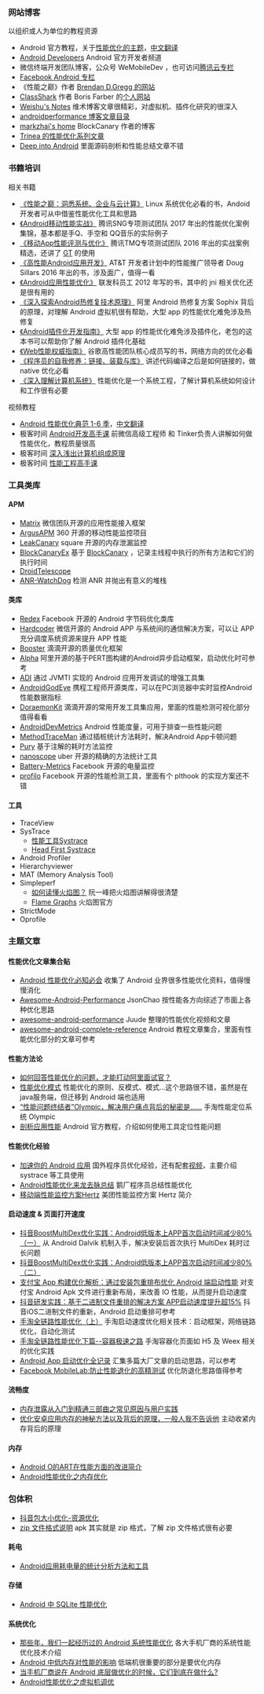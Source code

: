 ### 网站博客

以组织或人为单位的教程资源

- Android 官方教程，关于[性能优化的主题](http://developer.android.com/training/best-performance.html)，[中文翻译](http://hukai.me/android-training-course-in-chinese/best-performance.html) 
- [Android Developers](https://www.youtube.com/channel/UCVHFbqXqoYvEWM1Ddxl0QDg) Android 官方开发者频道
- 微信终端开发团队博客，公众号 WeMobileDev ，也可访问[腾讯云专栏](https://cloud.tencent.com/developer/column/1362)
- [Facebook Android 专栏](https://engineering.fb.com/category/android/)
- 《性能之巅》作者 [Brendan D.Gregg 的网站](http://www.brendangregg.com)
- [ClassShark](https://github.com/google/android-classyshark) 作者 Boris Farber 的[个人网站](https://borisfarber.com/)
- [Weishu's Notes](http://weishu.me) 维术博客文章很精彩，对虚拟机、插件化研究的很深入 
- [androidperformance 博客文章目录](https://www.androidperformance.com/2019/12/01/BlogMap/) 
- [markzhai's home](https://blog.zhaiyifan.cn/) BlockCanary 作者的博客
- [Trinea 的性能优化系列文章](https://www.trinea.cn/android/performance/)
- [Deep into Android](https://jsonchao.github.io/) 里面源码剖析和性能总结文章不错



### 书籍培训

相关书籍

- [《性能之巅：洞悉系统、企业与云计算》](https://book.douban.com/subject/26586598/) Linux 系统优化必看的书，Andoid 开发者可从中借鉴性能优化工具和思路
- [《Android移动性能实战》](https://book.douban.com/subject/27021800/) 腾讯SNG专项测试团队 2017 年出的性能优化案例集锦，基本都是手Q、手空和 QQ音乐的实际例子
- [《移动App性能评测与优化》](https://book.douban.com/subject/26891415/) 腾讯TMQ专项测试团队 2016 年出的实战案例精选，还讲了 [GT](https://github.com/Tencent/GT) 的使用
- [《高性能Android应用开发》](https://book.douban.com/subject/26891270/) AT&T 开发者计划中的性能推广领导者 Doug Sillars 2016 年出的书，涉及面广，值得一看
- [《Android应用性能优化》](https://book.douban.com/subject/19976838/) 联发科员工 2012 年写的书，其中的 jni 相关优化还是很有用的
- [《深入探索Android热修复技术原理》](https://book.douban.com/subject/30302319/) 阿里 Android 热修复方案 Sophix 背后的原理，对理解 Android 虚拟机很有帮助，大型 app 的性能优化难免涉及热修复
- [《Android插件化开发指南》](https://book.douban.com/subject/30306949/) 大型 app 的性能优化难免涉及插件化，老包的这本书可以帮助你了解 Android 插件化基础
- [《Web性能权威指南》](https://book.douban.com/subject/25856314/) 谷歌高性能团队核心成员写的书，网络方向的优化必看
- [《程序员的自我修养：链接、装载与库》](https://book.douban.com/subject/3652388/) 讲述代码编译之后是如何链接的，做 native 优化必看
- [《深入理解计算机系统》](https://book.douban.com/subject/26912767/) 性能优化是一个系统工程，了解计算机系统如何设计和工作很有必要

视频教程

- [Android 性能优化典范 1-6 季](https://www.youtube.com/playlist?list=PLWz5rJ2EKKc9CBxr3BVjPTPoDPLdPIFCE)，[中文翻译](https://androidperformance.com/2015/04/19/Android-Performance-Patterns/)
- 极客时间 [Android开发高手课](https://time.geekbang.org/column/intro/142) 前微信高级工程师 和 Tinker负责人讲解如何做性能优化，教程质量很高
- 极客时间 [深入浅出计算机组成原理](https://time.geekbang.org/column/intro/170)
- 极客时间 [性能工程高手课](https://time.geekbang.org/column/intro/259)


### 工具类库

#### APM 

- [Matrix](https://github.com/Tencent/matrix) 微信团队开源的应用性能接入框架
- [ArgusAPM](https://github.com/Qihoo360/ArgusAPM) 360 开源的移动性能监控项目
- [LeakCanary](https://github.com/square/leakcanary) square 开源的内存泄漏监控
- [BlockCanaryEx](https://github.com/seiginonakama/BlockCanaryEx) 基于 [BlockCanary](https://github.com/markzhai/AndroidPerformanceMonitor) ，记录主线程中执行的所有方法和它们的执行时间
- [DroidTelescope](https://github.com/zkwlx/DroidTelescope)
- [ANR-WatchDog](https://github.com/SalomonBrys/ANR-WatchDog) 检测 ANR 并抛出有意义的堆栈


#### 类库

- [Redex](https://fbredex.com/) Facebook 开源的 Android 字节码优化类库
- [Hardcoder](https://github.com/Tencent/Hardcoder) 微信开源的 Android APP 与系统间的通信解决方案，可以让 APP 充分调度系统资源来提升 APP 性能
- [Booster](https://github.com/didi/booster) 滴滴开源的质量优化框架
- [Alpha](https://github.com/alibaba/alpha) 阿里开源的基于PERT图构建的Android异步启动框架，启动优化时可参考
- [ADI](https://github.com/zkwlx/ADI) 通过 JVMTI 实现的 Android 应用开发调试的增强工具集
- [AndroidGodEye](https://github.com/Kyson/AndroidGodEye) 携程工程师开源类库，可以在PC浏览器中实时监控Android性能数据指标
- [DoraemonKit](https://github.com/didi/DoraemonKit) 滴滴开源的常用开发工具集应用，里面的性能检测可视化部分值得看看
- [AndroidDevMetrics](https://github.com/frogermcs/AndroidDevMetrics) Android 性能度量，可用于排查一些性能问题
- [MethodTraceMan](https://github.com/zhengcx/MethodTraceMan) 通过插桩统计方法耗时，解决Android App卡顿问题
- [Pury](https://github.com/NikitaKozlov/Pury) 基于注解的耗时方法监控 
- [nanoscope](https://github.com/uber/nanoscope) uber 开源的精确的方法统计工具
- [Battery-Metrics](https://github.com/facebookincubator/Battery-Metrics) Facebook 开源的电量监控
- [profilo](https://github.com/facebookincubator/profilo) Facebook 开源的性能检测工具，里面有个 plthook 的实现方案还不错


#### 工具

- TraceView
- SysTrace
    - [性能工具Systrace](http://gityuan.com/2016/01/17/systrace/) 
    - [Head First Systrace](https://hujiaweibujidao.github.io/blog/2016/10/03/head-first-systrace/)
- Android Profiler
- Hierarchyviewer
- MAT (Memory Analysis Tool)
- Simpleperf
    - [如何读懂火焰图？](https://www.ruanyifeng.com/blog/2017/09/flame-graph.html) 阮一峰把火焰图讲解得很清楚
    - [Flame Graphs](http://www.brendangregg.com/flamegraphs.html) 火焰图官方
- StrictMode
- Oprofile

### 主题文章


#### 性能优化文章集合贴

- [Android 性能优化必知必会](https://androidperformance.com/2018/05/07/Android-performance-optimization-skills-and-tools/) 收集了 Android 业界很多性能优化资料，值得慢慢消化
- [Awesome-Android-Performance](https://github.com/JsonChao/Awesome-Android-Performance) JsonChao 按性能各方向综述了市面上各种优化思路
- [awesome-android-performance](https://github.com/Juude/awesome-android-performance) Juude 整理的性能优化视频和文章
- [awesome-android-complete-reference](https://github.com/amitshekhariitbhu/awesome-android-complete-reference) Android 教程文章集合，里面有性能优化部分的文章可参考


#### 性能方法论

- [如何回答性能优化的问题，才能打动阿里面试官？](https://zhuanlan.zhihu.com/p/92910466) 
- [性能优化模式](https://tech.meituan.com/2015/12/10/performance-tuning-pattern.html) 性能优化的原则、反模式、模式...这个思路很不错，虽然是在java服务端，但迁移到 Android 端也适用
- [“性能问题终结者”Olympic，解决用户痛点背后的秘密是......](https://mp.weixin.qq.com/s/YJJdh3220y7TvBu3hAE3dQ) 手淘性能定位系统 Olympic
- [剖析应用性能](https://developer.android.com/studio/profile) Android 官方教程，介绍如何使用工具定位性能问题


#### 性能优化经验

- [加速你的 Android 应用](https://juejin.im/entry/563ae1b560b216575c53c3d6) 国外程序员优化经验，还有配套[视频](https://www.youtube.com/watch?v=v3DlGOQAIbw)，主要介绍 systrace 等工具使用
- [Android性能优化来龙去脉总结](https://wetest.qq.com/lab/view/390.html) 鹅厂程序员总结性能优化
- [移动端性能监控方案Hertz](https://tech.meituan.com/2016/12/19/hertz.html) 美团性能监控方案 Hertz 简介


#### 启动速度 & 页面打开速度

- [抖音BoostMultiDex优化实践：Android低版本上APP首次启动时间减少80%（一）](https://mp.weixin.qq.com/s/jINCbTJ5qMaD6NdeGBHEwQ) 从 Android Dalvik 机制入手，解决安装后首次执行 MultiDex 耗时过长问题
- [抖音BoostMultiDex优化实践：Android低版本上APP首次启动时间减少80%（二）](https://mp.weixin.qq.com/s/ILDTykAwR0xIkW-d1YzRHw)
- [支付宝 App 构建优化解析：通过安装包重排布优化 Android 端启动性能](https://mp.weixin.qq.com/s/79tAFx6zi3JRG-ewoapIVQ) 对支付宝 Android Apk 文件进行重新布局，来改善 IO 性能，从而提升启动速度
- [抖音研发实践：基于二进制文件重排的解决方案 APP启动速度提升超15%](https://mp.weixin.qq.com/s/Drmmx5JtjG3UtTFksL6Q8Q) 抖音iOS二进制文件的重新，Android 启动重排可参考
- [手淘全链路性能优化（上）](https://mp.weixin.qq.com/s/PiqnHezWKWUU0byEhrboRg) 手淘启动速度优化相关技术：启动框架，网络链路优化，自动化测试
- [手淘全链路性能优化下篇--容器极速之路](https://mp.weixin.qq.com/s/ATOSB8hc1woAObVP3Dtadw) 手淘容器化页面如 H5 及 Weex 相关的优化实践
- [Android App 启动优化全记录](https://zhuanlan.zhihu.com/p/92497570) 汇集多篇大厂文章的启动思路，可以参考
- [Facebook MobileLab:防止性能退化的高精测试](https://zhuanlan.zhihu.com/p/64495184) 优化防退化思路值得参考

#### 流畅度

- [内存泄露从入门到精通三部曲之常见原因与用户实践](https://cloud.tencent.com/developer/article/1070780 )
- [优化安卓应用内存的神秘方法以及背后的原理，一般人我不告诉他](https://cloud.tencent.com/developer/article/1070616) 主动收紧内存背后的原理


#### 内存

- [Android O的ART在性能方面的改进简介](https://zhuanlan.zhihu.com/p/27019789)
- [Android性能优化之内存优化](https://juejin.im/post/5e72b2d151882549236f9cb8)


### 包体积

- [抖音包大小优化-资源优化](https://mp.weixin.qq.com/s/xxrvRKXXDquJaezjrOlLwA)
- [zip 文件格式说明](https://blog.csdn.net/a200710716/article/details/51644421) apk 其实就是 zip 格式，了解 zip 文件格式很有必要

#### 耗电

- [Android应用耗电量的统计分析方法和工具](https://hujiaweibujidao.github.io/blog/2017/01/24/how-to-know-your-applications-battery-stats/) 


#### 存储

- [Android 中 SQLite 性能优化](https://droidyue.com/blog/2015/12/13/android-sqlite-tuning/)


#### 系统优化

- [那些年，我们一起经历过的 Android 系统性能优化](https://mp.weixin.qq.com/s/RqywGvblWi29irkXO2oM1g) 各大手机厂商的系统性能优化技术介绍
- [Android 中低内存对性能的影响](https://zhuanlan.zhihu.com/p/84687400) 低端机很重要的部分是要优化内存
- [当手机厂商说在 Android 底层做优化的时候，它们到底在做什么?](https://www.zhihu.com/question/31043755/answer/51955426)
- [Android性能优化之虚拟机调优](http://weishu.me/2016/12/23/dive-into-android-optimize-vm-heap/)